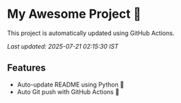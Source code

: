# My Awesome Project 🚀

This project is automatically updated using GitHub Actions.

_Last updated: 2025-07-21 02:15:30 IST_

## Features
- Auto-update README using Python 🐍
- Auto Git push with GitHub Actions 🤖
